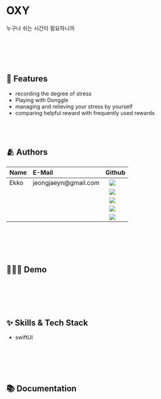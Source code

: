 <h1>OXY</h1>

누구나 쉬는 시간이 필요하니까

<br></br>
<br></br>

## :pushpin: Features

- recording the degree of stress
- Playing with Donggle 
- managing and relieving your stress by yourself
- comparing helpful reward with frequently used rewards
<br></br>
<br></br>

## :people_hugging: Authors
 <table>
<thead>
<tr>
<th style="text-align:left">Name</th>
<th style="text-align:left">E-Mail</th>
<th style="text-align:left">Github</th>
</tr> 
</thead>
<tbody>
<tr>
<td style="text-align:left">Ekko</td>
<td style="text-align:left">jeongjaeyn@gmail.com</td>
<td style="text-align:left"><a href="https://github.com/imparang">
<img src="http://img.shields.io/badge/ekko-655ced?style=social&logo=github" style="height : auto; margin-left : 10px; margin-right : 10px;"/>
</a></td> 
</tr>
<tr>
<td style="text-align:left"></td>
<td style="text-align:left"></td>
<td style="text-align:left"><a href="https://github.com/">
<img src="http://img.shields.io/badge/-655ced?style=social&logo=github&color=informational" style="height : auto; margin-left : 10px; margin-right : 10px;"/>
</a></td>
</tr>
    <tr>
<td style="text-align:left"></td>
<td style="text-align:left"></td>
<td style="text-align:left"><a href="https://github.com/">
<img src="http://img.shields.io/badge/-655ced?style=social&logo=github&color=informational" style="height : auto; margin-left : 10px; margin-right : 10px;"/>
</a></td>
</tr>
 <tr>
<td style="text-align:left"></td>
<td style="text-align:left"></td>
<td style="text-align:left"><a href="https://github.com/">
<img src="http://img.shields.io/badge/-655ced?style=social&logo=github&color=informational" style="height : auto; margin-left : 10px; margin-right : 10px;"/>
</a></td>
</tr>
  <tr>
<td style="text-align:left"></td>
<td style="text-align:left"></td>
<td style="text-align:left"><a href="https://github.com/">
<img src="http://img.shields.io/badge/-655ced?style=social&logo=github&color=informational" style="height : auto; margin-left : 10px; margin-right : 10px;"/>
</a></td>
</tr>
</tbody>
</table>
<br></br>
<br></br>

## 🧚🏻‍♀️ Demo




<br></br>
<br></br>

## :sparkles: Skills & Tech Stack
- swiftUI

<br></br>
<br></br>
## :books: Documentation




